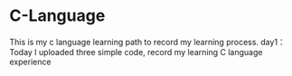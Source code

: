 # C-Language
This is my c language learning path to record my learning process.
  day1：Today I uploaded three simple code, record my learning C language experience
